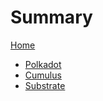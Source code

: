 # Summary

[Home](HOME.md)

- [Polkadot](doc_polkadot.md)
- [Cumulus](doc_cumulus.md)
- [Substrate](doc_substrate.md)
